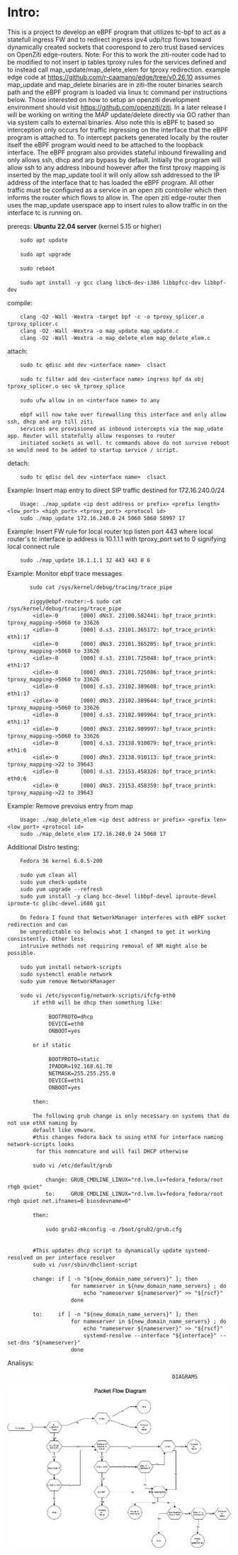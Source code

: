 # Intro:

This is a project to develop an eBPF program that utilizes tc-bpf to act as a statefull ingress FW and to redirect ingress ipv4 udp/tcp flows toward dynamically created sockets that coorespond to zero trust based services on OpenZiti edge-routers. Note: For this to work the ziti-router code had to be modified to not insert ip tables tproxy rules for the services defined and to instead call map_update/map_delete_elem for tproxy redirection. example edge code at https://github.com/r-caamano/edge/tree/v0.26.10 assumes map_update and map_delete binaries are in ziti-the router binaries search path and the eBPF program is loaded via linux tc command per instructions below.  Those interested on how to setup an openziti development environment should visit https://github.com/openziti/ziti.  In a later release I will be working on writing the MAP update/delete directly via GO rather than via
system calls to external binaries.  Also note this is eBPF tc based so interception only occurs for traffic ingressing on the interface that the eBPF program is attached to.  To intercept packets generated locally by the router itself the eBPF program would need to be attached to the loopback interface. The eBPF program also provides stateful inbound firewalling and only allows ssh, dhcp and arp bypass by default. Initially the program will allow ssh to any address inbound however after the first tproxy mapping is inserted by the map_update tool it will only allow ssh addressed to the IP address of the interface that tc has loaded the eBPF program.  All other traffic must be configured as a service in an open ziti controller which then informs the router which flows to allow in. The open ziti edge-router then uses the map_update userspace app to insert rules to allow traffic in on the interface tc is running on.


  prereqs: **Ubuntu 22.04 server** (kernel 5.15 or higher)

        sudo apt update

        sudo apt upgrade

        sudo reboot

        sudo apt install -y gcc clang libc6-dev-i386 libbpfcc-dev libbpf-dev
            

  compile:

        clang -O2 -Wall -Wextra -target bpf -c -o tproxy_splicer.o tproxy_splicer.c
        clang -O2 -Wall -Wextra -o map_update map_update.c
        clang -O2 -Wall -Wextra -o map_delete_elem map_delete_elem.c 
  
  attach:
        
        sudo tc qdisc add dev <interface name>  clsact

        sudo tc filter add dev <interface name> ingress bpf da obj tproxy_splicer.o sec sk_tproxy_splice
        
        sudo ufw allow in on <interface name> to any
        
        ebpf will now take over firewalling this interface and only allow ssh, dhcp and arp till ziti
        services are provisioned as inbound intercepts via the map_udate app. Router will statefully allow responses to router
        initiated sockets as well. tc commands above do not survive reboot so would need to be added to startup service / script.

  detach:

        sudo tc qdisc del dev <interface name>  clsact

  Example: Insert map entry to direct SIP traffic destined for 172.16.240.0/24

        Usage: ./map_update <ip dest address or prefix> <prefix length> <low_port> <high_port> <tproxy_port> <protocol id>
        sudo ./map_update 172.16.240.0 24 5060 5060 58997 17 
  
  Example: Insert FW rule for local router tcp listen port 443 where local router's tc interface ip address is 10.1.1.1 with 
  tproxy_port set to 0 signifying local connect rule
  
        sudo ./map_update 10.1.1.1 32 443 443 0 6  

        
 
  Example: Monitor ebpf trace messages

           sudo cat /sys/kernel/debug/tracing/trace_pipe
           
           ziggy@ebpf-router:~$ sudo cat /sys/kernel/debug/tracing/trace_pipe
            <idle>-0       [000] dNs3. 23100.582441: bpf_trace_printk: tproxy_mapping->5060 to 33626
            <idle>-0       [000] d.s3. 23101.365172: bpf_trace_printk: eth1:17
            <idle>-0       [000] dNs3. 23101.365205: bpf_trace_printk: tproxy_mapping->5060 to 33626
            <idle>-0       [000] d.s3. 23101.725048: bpf_trace_printk: eth1:17
            <idle>-0       [000] dNs3. 23101.725086: bpf_trace_printk: tproxy_mapping->5060 to 33626
            <idle>-0       [000] d.s3. 23102.389608: bpf_trace_printk: eth1:17
            <idle>-0       [000] dNs3. 23102.389644: bpf_trace_printk: tproxy_mapping->5060 to 33626
            <idle>-0       [000] d.s3. 23102.989964: bpf_trace_printk: eth1:17
            <idle>-0       [000] dNs3. 23102.989997: bpf_trace_printk: tproxy_mapping->5060 to 33626
            <idle>-0       [000] d.s3. 23138.910079: bpf_trace_printk: eth1:6
            <idle>-0       [000] dNs3. 23138.910113: bpf_trace_printk: tproxy_mapping->22 to 39643
            <idle>-0       [000] d.s3. 23153.458326: bpf_trace_printk: eth0:6
            <idle>-0       [000] dNs3. 23153.458359: bpf_trace_printk: tproxy_mapping->22 to 39643
 
  Example: Remove prevoius entry from map

        Usage: ./map_delete_elem <ip dest address or prefix> <prefix len> <low_port> <protocol id>
        sudo ./map_delete_elem 172.16.240.0 24 5060 17

  Additional Distro testing:

        Fedora 36 kernel 6.0.5-200

        sudo yum clean all
        sudo yum check-update
        sudo yum upgrade --refresh
        sudo yum install -y clang bcc-devel libbpf-devel iproute-devel iproute-tc glibc-devel.i686 git

        On fedora I found that NetworkManager interferes with eBPF socket redirection and can
        be unpredictable so belowis what I changed to get it working consistently. Other less
        intrusive methods not requiring removal of NM might also be possible.

        sudo yum install network-scripts
        sudo systemctl enable network
        sudo yum remove NetworkManager

        sudo vi /etc/sysconfig/network-scripts/ifcfg-eth0
            if eth0 will be dhcp then something like:

                 BOOTPROTO=dhcp
                 DEVICE=eth0
                 ONBOOT=yes

            or if static

                 BOOTPROTO=static
                 IPADDR=192.168.61.70
                 NETMASK=255.255.255.0
                 DEVICE=eth1
                 ONBOOT=yes

            then:

            The following grub change is only necessary on systems that do not use ethX naming by
            default like vmware.
            #this changes fedora back to using ethX for interface naming network-scripts looks
             for this nomncature and will fail DHCP otherwise

            sudo vi /etc/default/grub

                change: GRUB_CMDLINE_LINUX="rd.lvm.lv=fedora_fedora/root rhgb quiet"
                to:     GRUB_CMDLINE_LINUX="rd.lvm.lv=fedora_fedora/root rhgb quiet net.ifnames=0 biosdevname=0"

            then:

                sudo grub2-mkconfig -o /boot/grub2/grub.cfg


            #This updates dhcp script to dynamically update systemd-resolved on per interface resolver
            sudo vi /usr/sbin/dhclient-script

            change: if [ -n "${new_domain_name_servers}" ]; then
                        for nameserver in ${new_domain_name_servers} ; do
                            echo "nameserver ${nameserver}" >> "${rscf}"
                        done

            to:     if [ -n "${new_domain_name_servers}" ]; then
                        for nameserver in ${new_domain_name_servers} ; do
                            echo "nameserver ${nameserver}" >> "${rscf}"
                            systemd-resolve --interface "${interface}" --set-dns "${nameserver}"
                        done
  
  
  Analisys:
  
                                                        DIAGRAMS
                                          
  ![Diagram](packet-flow.drawio.png) 
